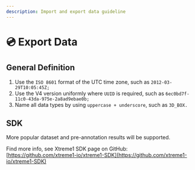 ```yaml
---
description: Import and export data guideline
---
```


# 💿 Export Data

## **General Definition**

1. Use the `ISO 8601` format of the UTC time zone, such as `2012-03-29T10:05:45Z;`
2. Use the V4 version uniformly where `UUID` is required, such as `6ec0bd7f-11c0-43da-975e-2a8ad9ebae0b;`
3. Name all data types by using `uppercase + underscore`, such as `3D_BOX.`

## SDK

More popular dataset and pre-annotation results will be supported.

Find more info, see Xtreme1 SDK page on GitHub: [https://github.com/xtreme1-io/xtreme1-SDK](https://github.com/xtreme1-io/xtreme1-SDK)
